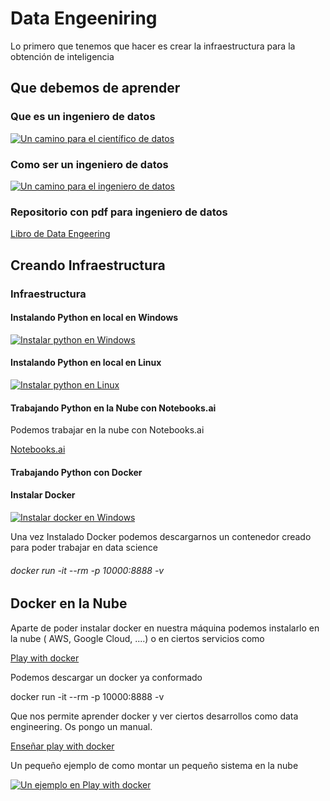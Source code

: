 # Data Engeeniring


Lo primero que tenemos que hacer es crear la infraestructura para la obtención de inteligencia

## Que debemos de aprender

### Que es un ingeniero de datos

[![Un camino para el científico de datos](https://img.youtube.com/vi/R2Kr2ELpwQI/0.jpg)](https://www.youtube.com/watch?v=R2Kr2ELpwQI "Un camino para el científico de datos")

### Como ser un ingeniero de datos

[![Un camino para el ingeniero de datos](https://img.youtube.com/vi/wlWLBJukhj0/0.jpg)](https://www.youtube.com/watch?v=wlWLBJukhj0 "Un camino para el ingeniero de datos")

### Repositorio con pdf para ingeniero de datos

[Libro de Data Engeering](https://github.com/andkret/Cookbook "Recursos Data Engineering")


## Creando Infraestructura

### Infraestructura

#### Instalando Python en local en Windows

[![Instalar python en Windows](https://img.youtube.com/vi/YQu4OPmQ8Q0/0.jpg)](https://www.youtube.com/watch?v=YQu4OPmQ8Q0 "Instalar Anaconda en Windos")


#### Instalando Python en local en Linux

[![Instalar python en Linux](https://img.youtube.com/vi/lu1wF_ncnpc/0.jpg)](https://www.youtube.com/watch?v=lu1wF_ncnpc "Instalar Anaconda en Windos")


#### Trabajando Python en la Nube con Notebooks.ai

Podemos trabajar en la nube con Notebooks.ai

[Notebooks.ai](https://notebooks.ai "Recursos en la Nube")


#### Trabajando Python con Docker

#### Instalar Docker

[![Instalar docker en Windows](https://img.youtube.com/vi/BK-C2RofmTE/0.jpg)](https://www.youtube.com/watch?v=BK-C2RofmTE "Instalar ADocker en Windos")

Una vez Instalado Docker podemos descargarnos un contenedor creado para poder trabajar en data science


###### docker run -it --rm -p 10000:8888 -v 

## Docker en la Nube

Aparte de poder instalar docker en nuestra máquina podemos instalarlo en la nube ( AWS, Google Cloud, ....) o en ciertos servicios como

[Play with docker](http://play-with-docker.com "Play with Docker")


Podemos descargar un docker ya conformado

docker run -it --rm -p 10000:8888 -v 

Que nos permite aprender docker y ver ciertos desarrollos como data engineering. Os pongo un manual.

[Enseñar play with docker](https://training.play-with-docker.com/ "Jugar con play with Docker")

Un pequeño ejemplo de como montar un pequeño sistema en la nube

[![Un ejemplo en Play with docker](https://img.youtube.com/vi/YNXJDyAj4dM/0.jpg)](https://www.youtube.com/watch?v=YNXJDyAj4dM "Un ejemplo en Play with docker")



